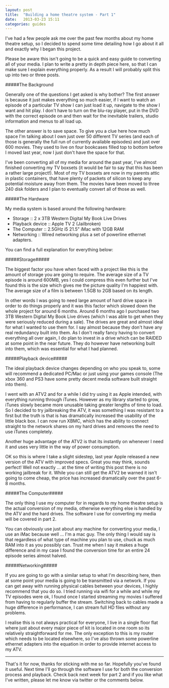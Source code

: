 ```yaml
---
layout: post
title:  "Building a home theatre system - Part 1"
date:   2013-03-23 15:11
categories: guides
---
```


I've had a few people ask me over the past few months about my home theatre setup, so I decided to spend some time detailing how I go about it all and exactly why I began this project. 

Please be aware this isn't going to be a quick and easy guide to converting all of your media. I plan to write a pretty in depth piece here, so that I can make sure I explain everything properly. As a result I will probably split this up into two or three posts.

#####The Background

Generally one of the questions I get asked is why bother? The first answer is because it just makes everything so much easier, if I want to watch an episode of a particular TV show I can just load it up, navigate to the show I want and hit play. I don't have to turn on the blu-ray player, put in the DVD with the correct episode on and then wait for the inevitable trailers, studio information and menus to all load up.

The other answer is to save space. To give you a clue here how much space I'm talking about I own just over 50 different TV series (and each of those is generally the full run of currently available episodes) and just over 600 movies. They used to live on four bookcases filled top to bottom before I moved last year, now I just don't have the space for that. 

I've been converting all of my media for around the past year, I've almost finished converting my TV boxsets (it would be fair to say that this has been a rather large project!). Most of my TV boxsets are now in my parents attic in plastic containers, that have plenty of packets of silicon to keep any potential moisture away from them. The movies have been moved to three 240 disk folders and I plan to eventually convert all of those as well.

#####The Hardware

My media system is based around the following hardware: 

- Storage :: 2 x 3TB Western Digital My Book Live Drives 
- Playback device :: Apple TV 2 (Jailbroken) 
- The Computer :: 2.5GHz i5 21.5" iMac with 12GB RAM 
- Networking :: Wired networking plus a set of powerline ethernet adapters.

You can find a full explanation for everything below:

#####Storage#####

The biggest factor you have when faced with a project like this is the amount of storage you are going to require. The average size of a TV episode is around 600MB, yes I could compress this even further but I've found this is the size which gives me the picture quality I'm happiest with. The average size of a film is between 1.5GB to 2GB based on its length.

In other words I was going to need large amount of hard drive space in order to do things properly and it was this factor which slowed down the whole project for around 6 months. Around 6 months ago I purchased two 3TB Western Digital My Book Live drives (which I was able to get when they were seriously reduced during a sale). The drives are great and almost ideal for what I wanted to use them for. I say almost because they don't have any real redundancy built into them. As I don't really fancy having to convert everything all over again, I do plan to invest in a drive which can be RAIDED at some point in the near future. They do however have networking built into them, which was essential for what I had planned.

#####Playback device#####

The ideal playback device changes depending on who you speak to, some will recommend a dedicated PC/Mac or just using your games console (The xbox 360 and PS3 have some pretty decent media software built straight into them). 

I went with an ATV2 and for a while I did try using it as Apple intended, with everything running through iTunes. However as my library started to grow, iTunes slowly became more unusable taking greater lengths of time to load. So I decided to try jailbreaking the ATV, it was something I was resistant to a first but the truth is that is has dramatically increased the usability of the little black box. I can now run XBMC, which has the ability to connect straight to the network shares on my hard drives and removes the need to use iTunes completely. 

Another huge advantage of the ATV2 is that its instantly on whenever I need it and uses very little in the way of power consumption.

OK so this is where I take a slight sidestep, last year Apple released a new version of the ATV with improved specs. Great you may think, sounds perfect! Well not exactly ... at the time of writing this post there is no working jailbreak for it. While you can still get the ATV2 be warned it isn't going to come cheap, the price has increased dramatically over the past 6-8 months.

#####The Computer#####

The only thing I use my computer for in regards to my home theatre setup is the actual conversion of my media, otherwise everything else is handled by the ATV and the hard drives. The software I use for converting my media will be covered in part 2. 

You can obviously use just about any machine for converting your media, I use an iMac because well … I'm a mac guy. The only thing I would say is that regardless of what type of machine you plan to use, chuck as much RAM into it as you possibly can. Trust me when I say it makes a huge difference and in my case I found the conversion time for an entire 24 episode series almost halved.

#####Networking#####

If you are going to go with a similar setup to what I'm describing here, then at some point your media is going to be transmitted via a network. If you can get away with running physical cables between your devices, I highly recommend that you do so. I tried running via wifi for a while and while my TV episodes were ok, I found once I started streaming my movies I suffered from having to regularly buffer the stream. Switching back to cables made a huge difference in performance, I can stream full HD files without any problems.

I realise this is not always practical for everyone, I live in a single floor flat where just about every major piece of kit is located in one room so its relatively straightforward for me. The only exception to this is my router which needs to be located elsewhere, so I've also thrown some powerline ethernet adapters into the equation in order to provide internet access to my ATV.

*****

That's it for now, thanks for sticking with me so far. Hopefully you've found it useful. Next time I'll go through the software I use for both the conversion process and playback. Check back next week for part 2 and if you like what I've written, please let me know via twitter or the comments below.
